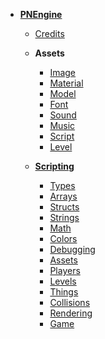 * **[PNEngine](pnengine/)**
  * [Credits](pnengine/credits.md)

  * **Assets**
    * [Image](pnengine/assets/image.md)
	* [Material](pnengine/assets/material.md)
	* [Model](pnengine/assets/model.md)
	* [Font](pnengine/assets/font.md)
	* [Sound](pnengine/assets/sound.md)
	* [Music](pnengine/assets/music.md)
	* [Script](pnengine/assets/script.md)
	* [Level](pnengine/assets/level.md)

  * **[Scripting](pnengine/scripting/)**
	* [Types](pnengine/scripting/types.md)
	* [Arrays](pnengine/scripting/arrays.md)
	* [Structs](pnengine/scripting/structs.md)
	* [Strings](pnengine/scripting/strings/)
	* [Math](pnengine/scripting/math/)
	* [Colors](pnengine/scripting/colors/)
	* [Debugging](pnengine/scripting/debugging/)
	* [Assets](pnengine/scripting/assets/)
	* [Players](pnengine/scripting/players/)
	* [Levels](pnengine/scripting/levels/)
	* [Things](pnengine/scripting/things/)
	* [Collisions](pnengine/scripting/collisions/)
	* [Rendering](pnengine/scripting/rendering/)
	* [Game](pnengine/scripting/game/)
